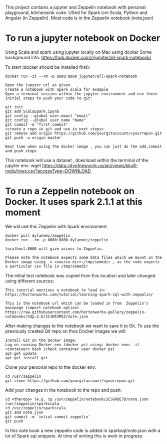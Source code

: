 This project contains a jupyter and Zeppelin notebook with personal playground, kitchensink code.
USed for Spark icm Scala, Python and Angular (in Zeppelin).
Most code is in the Zeppelin notebook (note.json)

# To run a jupyter notebook on Docker

Using Scala and spark using jupyter locally on Mac using docker
Some background info: https://hub.docker.com/r/jupyter/all-spark-notebook/

To start (docker should be installed first):
```
docker run -it --rm -p 8888:8888 jupyter/all-spark-notebook

Open the jupyter url as given.
Create a notebook with Spark scala for example
Open a terminal session within the jupyter environment and use these initial steps to push your code to git:

git init
git add ScalaSpark.ipynb
git config --global user.email "email"
git config --global user.name "Name"
git commit -m "first commit"
<create a repo in git and use in next steps>
git remote add origin https://github.com/yourgitaccount/<yourrepo>.git
git push -u origin master

Next time when using the docker image , you can just do the add,commit and push steps

```
This notebook will use a dataset , download within the terminal of the jupyter env:
wget https://data.cityofnewyork.us/api/views/kku6-nxdu/rows.csv?accessType=DOWNLOAD

# To run a Zeppelin notebook on Docker. It uses spark 2.1.1 at this moment

We will use this Zeppelin with Spark environment:
```
docker pull dylanmei/zeppelin
docker run --rm -p 8080:8080 dylanmei/zeppelin

localhost:8080 will give access to Zeppelin.

Please note the notebook expects some data files which we mount on the Docker image using -v <source-dir>:/tmp/somedir , as the code expects a particular csv file in /tmp/somedir

```

The initial test notebook was copied from this location and later changed using different sources:
```
This tutorial mentions a notebook to load in:
https://hortonworks.com/tutorial/learning-spark-sql-with-zeppelin/

This is the notebook url which can be loaded in from  Zeppelin's mainpage (import notebook option)
https://raw.githubusercontent.com/hortonworks-gallery/zeppelin-notebooks/hdp-2.6/2CJW53M52/note.json
```

After making changes to the notebook we want to save it to Git.
To use the previously created Git repo on thos Docker images we will:
```
Install Git on the Docker image: 
Log on running Docker env (docker ps) using: docker exec -it <container> bash (check container user docker ps)
apt-get update
apt-get install git
```

Clone your personal repo to the docker env:
```
cd /usr/zeppelin
git clone https://github.com/yourgitaccount/<yourrepo>.git
```

Add your changes in the notebook to the repo and push:
```
cd <therepo> (e.g. cp /usr/zeppelin/notebook/2CSGRDE7D/note.json /usr/zeppelin/sparkscala
cd /usr/zeppelin/sparkscala
git add note.json
git commit -m 'intial commit zeppelin' 
git push
```

In this note book a new zeppelin code is added in sparksql/note.json with a lot of Spark sql snippets. At time of writing this is work in progress.

